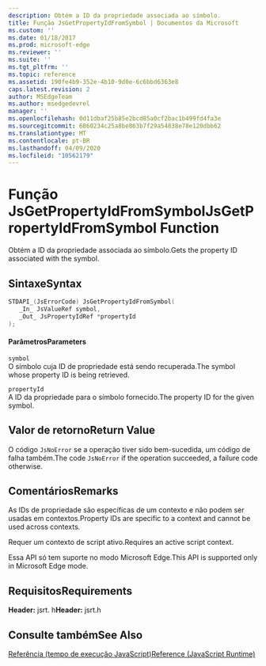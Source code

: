 ```yaml
---
description: Obtém a ID da propriedade associada ao símbolo.
title: Função JsGetPropertyIdFromSymbol | Documentos da Microsoft
ms.custom: ''
ms.date: 01/18/2017
ms.prod: microsoft-edge
ms.reviewer: ''
ms.suite: ''
ms.tgt_pltfrm: ''
ms.topic: reference
ms.assetid: 190fe4b9-352e-4b10-9d0e-6c6bbd6363e8
caps.latest.revision: 2
author: MSEdgeTeam
ms.author: msedgedevrel
manager: ''
ms.openlocfilehash: 0d11dbaf25b85e2bcd85a0cf2bac1b499fd4fa3e
ms.sourcegitcommit: 6860234c25a8be863b7f29a54838e78e120dbb62
ms.translationtype: MT
ms.contentlocale: pt-BR
ms.lasthandoff: 04/09/2020
ms.locfileid: "10562179"
---
```

# <span data-ttu-id="cf3cc-103">Função JsGetPropertyIdFromSymbol</span><span class="sxs-lookup"><span data-stu-id="cf3cc-103">JsGetPropertyIdFromSymbol Function</span></span>
<span data-ttu-id="cf3cc-104">Obtém a ID da propriedade associada ao símbolo.</span><span class="sxs-lookup"><span data-stu-id="cf3cc-104">Gets the property ID associated with the symbol.</span></span>  
  
## <span data-ttu-id="cf3cc-105">Sintaxe</span><span class="sxs-lookup"><span data-stu-id="cf3cc-105">Syntax</span></span>  
  
```cpp  
STDAPI_(JsErrorCode) JsGetPropertyIdFromSymbol(  
   _In_ JsValueRef symbol,  
   _Out_ JsPropertyIdRef *propertyId  
);  
```  
  
#### <span data-ttu-id="cf3cc-106">Parâmetros</span><span class="sxs-lookup"><span data-stu-id="cf3cc-106">Parameters</span></span>  
 `symbol`  
 <span data-ttu-id="cf3cc-107">O símbolo cuja ID de propriedade está sendo recuperada.</span><span class="sxs-lookup"><span data-stu-id="cf3cc-107">The symbol whose property ID is being retrieved.</span></span>  
  
 `propertyId`  
 <span data-ttu-id="cf3cc-108">A ID da propriedade para o símbolo fornecido.</span><span class="sxs-lookup"><span data-stu-id="cf3cc-108">The property ID for the given symbol.</span></span>  
  
## <span data-ttu-id="cf3cc-109">Valor de retorno</span><span class="sxs-lookup"><span data-stu-id="cf3cc-109">Return Value</span></span>  
 <span data-ttu-id="cf3cc-110">O código `JsNoError` se a operação tiver sido bem-sucedida, um código de falha também.</span><span class="sxs-lookup"><span data-stu-id="cf3cc-110">The code `JsNoError` if the operation succeeded, a failure code otherwise.</span></span>  
  
## <span data-ttu-id="cf3cc-111">Comentários</span><span class="sxs-lookup"><span data-stu-id="cf3cc-111">Remarks</span></span>  
 <span data-ttu-id="cf3cc-112">As IDs de propriedade são específicas de um contexto e não podem ser usadas em contextos.</span><span class="sxs-lookup"><span data-stu-id="cf3cc-112">Property IDs are specific to a context and cannot be used across contexts.</span></span>  
  
 <span data-ttu-id="cf3cc-113">Requer um contexto de script ativo.</span><span class="sxs-lookup"><span data-stu-id="cf3cc-113">Requires an active script context.</span></span>  
  
 <span data-ttu-id="cf3cc-114">Essa API só tem suporte no modo Microsoft Edge.</span><span class="sxs-lookup"><span data-stu-id="cf3cc-114">This API is supported only in Microsoft Edge mode.</span></span>  
  
## <span data-ttu-id="cf3cc-115">Requisitos</span><span class="sxs-lookup"><span data-stu-id="cf3cc-115">Requirements</span></span>  
 <span data-ttu-id="cf3cc-116">**Header:** jsrt. h</span><span class="sxs-lookup"><span data-stu-id="cf3cc-116">**Header:** jsrt.h</span></span>  
  
## <span data-ttu-id="cf3cc-117">Consulte também</span><span class="sxs-lookup"><span data-stu-id="cf3cc-117">See Also</span></span>  
 [<span data-ttu-id="cf3cc-118">Referência (tempo de execução JavaScript)</span><span class="sxs-lookup"><span data-stu-id="cf3cc-118">Reference (JavaScript Runtime)</span></span>](../chakra-hosting/reference-javascript-runtime.md)
